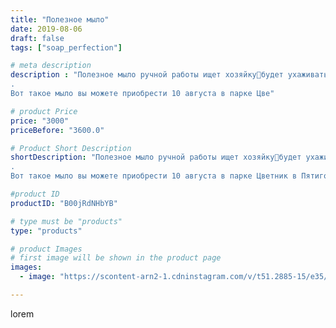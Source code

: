 ```yaml
---
title: "Полезное мыло"
date: 2019-08-06
draft: false
tags: ["soap_perfection"]

# meta description
description : "Полезное мыло ручной работы ищет хозяйку🥰будет ухаживать и радовать вас своей нежностью и ароматом🤗
.
Вот такое мыло вы можете приобрести 10 августа в парке Цве"

# product Price
price: "3000"
priceBefore: "3600.0"

# Product Short Description
shortDescription: "Полезное мыло ручной работы ищет хозяйку🥰будет ухаживать и радовать вас своей нежностью и ароматом🤗
.
Вот такое мыло вы можете приобрести 10 августа в парке Цветник в Пятигорске! Приходите, будет интересно 😉"

#product ID
productID: "B00jRdNHbYB"

# type must be "products"
type: "products"

# product Images
# first image will be shown in the product page
images:
  - image: "https://scontent-arn2-1.cdninstagram.com/v/t51.2885-15/e35/66712435_601092663752392_643636083365612320_n.jpg?se=7&tp=1&_nc_ht=scontent-arn2-1.cdninstagram.com&_nc_cat=104&_nc_ohc=HqKexHhLe5sAX_GJ9UG&ccb=7-4&oh=346265b88b6e49b55559234da0c89496&oe=60822144&ig_cache_key=MjEwNDQ2MjA1NzEwNjQyMTI0OQ%3D%3D.2-ccb7-4"

---
```

lorem
